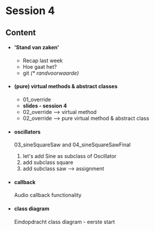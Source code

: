 
# Session 4

## Content

* #### 'Stand van zaken'
  * Recap last week
  * Hoe gaat het?
  * git _(* randvoorwaarde)_


* #### (pure) virtual methods & abstract classes
  * 01_override 
  * <b>slides - session 4</b>
  * 02_override --> virtual method
  * 02_override --> pure virtual method & abstract class

* #### oscillators
  03_sineSquareSaw and 04_sineSquareSawFinal
    1. let's add Sine as subclass of Oscillator 
    2. add subclass square
    3. add subclass saw --> assignment

* #### callback 
  Audio callback functionality

* #### class diagram
  Eindopdracht class diagram - eerste start

